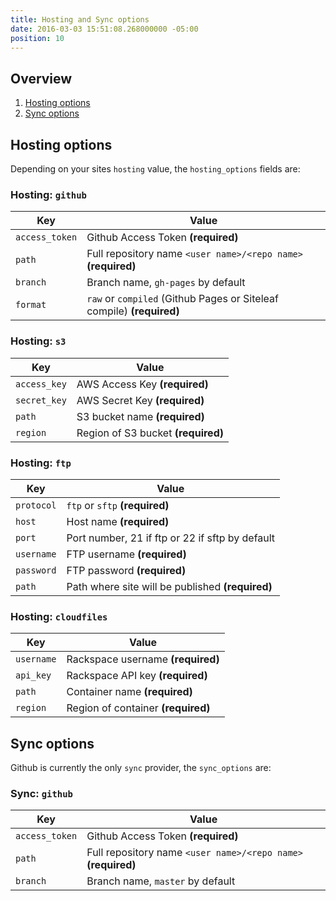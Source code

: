 ```yaml
---
title: Hosting and Sync options
date: 2016-03-03 15:51:08.268000000 -05:00
position: 10
---
```


## Overview

1. [Hosting options](#hosting-options)
1. [Sync options](#sync-options)

## Hosting options

Depending on your sites `hosting` value, the `hosting_options` fields are:

### Hosting: `github`

| Key | Value |
|------|------|
| `access_token` | Github Access Token **(required)** |
| `path` | Full repository name `<user name>/<repo name>` **(required)** |
| `branch` | Branch name, `gh-pages` by default |
| `format` | `raw` or `compiled` (Github Pages or Siteleaf compile) **(required)** |

### Hosting: `s3`

| Key | Value |
|------|------|
| `access_key` | AWS Access Key **(required)** |
| `secret_key` | AWS Secret Key **(required)** |
| `path` | S3 bucket name **(required)** |
| `region` | Region of S3 bucket **(required)** |

### Hosting: `ftp`

| Key | Value |
|------|------|
| `protocol` | `ftp` or `sftp` **(required)** |
| `host` | Host name **(required)** |
| `port` | Port number, 21 if ftp or 22 if sftp by default |
| `username` | FTP username **(required)** |
| `password` | FTP password **(required)** |
| `path` | Path where site will be published **(required)** |

### Hosting: `cloudfiles`

| Key | Value |
|------|------|
| `username` | Rackspace username **(required)** |
| `api_key` | Rackspace API key **(required)** |
| `path` | Container name **(required)** |
| `region` | Region of container **(required)** |


## Sync options

Github is currently the only `sync` provider, the `sync_options` are:

### Sync: `github`

| Key | Value |
|------|------|
| `access_token` | Github Access Token **(required)** |
| `path` | Full repository name `<user name>/<repo name>` **(required)** |
| `branch` | Branch name, `master` by default |


